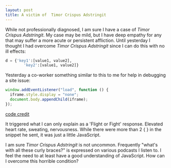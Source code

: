 ```yaml
---
layout: post
title: A victim of  Timor Crispus Adstringit
---
```


While not professionally diagnosed, I am sure I have a case of _Timor Crispus Adstringit_. My case may be mild, but I have deep empathy for any that may suffer a more acute or persistent affliction. Until yesterday I thought I had overcome _Timor Crispus Adstringit_ since I can do this with no ill effects:
``` python
d = {'key1':[value1, value2],
        'key2':[value1, value2]}
```

Yesterday a co-worker something similar to this to me for help in debugging a site issue:
``` javascript
window.addEventListener("load", function () {
  iframe.style.display = "none";
  document.body.appendChild(iframe);
});
```
[code credit](https://developer.mozilla.org/en-US/docs/Learn/HTML/Forms/Sending_forms_through_JavaScript 'Mozilla.org - Sending Forms through JavaScript')

It triggered what I can only explain as a 'Flight or Fight' response. Elevated heart rate, sweating, nervousness. While there were more than  2 \{ \} in the snippet he sent, it was just a little JavaScript. 

I am sure _Timor Crispus Adstringit_ is not uncommon. Frequently "what's with all these curly braces?" is expressed on various podcasts I listen to. I feel the need to at least have a good understanding of JavaScript. How can I overcome this horrible condition?

